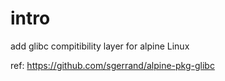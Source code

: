 # intro

add glibc compitibility layer for alpine Linux 

ref: https://github.com/sgerrand/alpine-pkg-glibc
